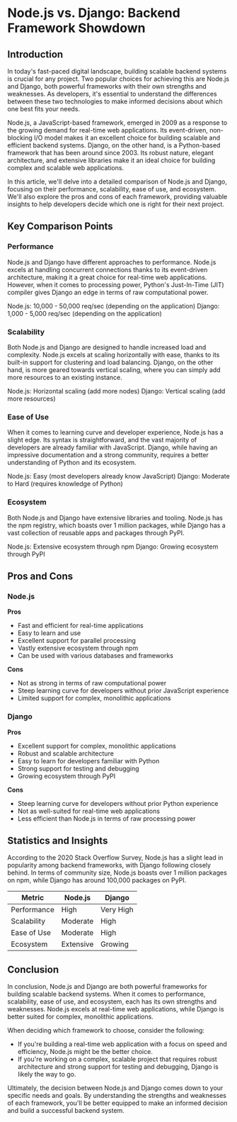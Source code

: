 # Node.js vs. Django: Backend Framework Showdown
## Introduction
In today's fast-paced digital landscape, building scalable backend systems is crucial for any project. Two popular choices for achieving this are Node.js and Django, both powerful frameworks with their own strengths and weaknesses. As developers, it's essential to understand the differences between these two technologies to make informed decisions about which one best fits your needs.

Node.js, a JavaScript-based framework, emerged in 2009 as a response to the growing demand for real-time web applications. Its event-driven, non-blocking I/O model makes it an excellent choice for building scalable and efficient backend systems. Django, on the other hand, is a Python-based framework that has been around since 2003. Its robust nature, elegant architecture, and extensive libraries make it an ideal choice for building complex and scalable web applications.

In this article, we'll delve into a detailed comparison of Node.js and Django, focusing on their performance, scalability, ease of use, and ecosystem. We'll also explore the pros and cons of each framework, providing valuable insights to help developers decide which one is right for their next project.

## Key Comparison Points

### Performance
Node.js and Django have different approaches to performance. Node.js excels at handling concurrent connections thanks to its event-driven architecture, making it a great choice for real-time web applications. However, when it comes to processing power, Python's Just-In-Time (JIT) compiler gives Django an edge in terms of raw computational power.

Node.js: 10,000 - 50,000 req/sec (depending on the application)
Django: 1,000 - 5,000 req/sec (depending on the application)

### Scalability
Both Node.js and Django are designed to handle increased load and complexity. Node.js excels at scaling horizontally with ease, thanks to its built-in support for clustering and load balancing. Django, on the other hand, is more geared towards vertical scaling, where you can simply add more resources to an existing instance.

Node.js: Horizontal scaling (add more nodes)
Django: Vertical scaling (add more resources)

### Ease of Use
When it comes to learning curve and developer experience, Node.js has a slight edge. Its syntax is straightforward, and the vast majority of developers are already familiar with JavaScript. Django, while having an impressive documentation and a strong community, requires a better understanding of Python and its ecosystem.

Node.js: Easy (most developers already know JavaScript)
Django: Moderate to Hard (requires knowledge of Python)

### Ecosystem
Both Node.js and Django have extensive libraries and tooling. Node.js has the npm registry, which boasts over 1 million packages, while Django has a vast collection of reusable apps and packages through PyPI.

Node.js: Extensive ecosystem through npm
Django: Growing ecosystem through PyPI

## Pros and Cons

### Node.js

**Pros**

* Fast and efficient for real-time applications
* Easy to learn and use
* Excellent support for parallel processing
* Vastly extensive ecosystem through npm
* Can be used with various databases and frameworks

**Cons**

* Not as strong in terms of raw computational power
* Steep learning curve for developers without prior JavaScript experience
* Limited support for complex, monolithic applications

### Django

**Pros**

* Excellent support for complex, monolithic applications
* Robust and scalable architecture
* Easy to learn for developers familiar with Python
* Strong support for testing and debugging
* Growing ecosystem through PyPI

**Cons**

* Steep learning curve for developers without prior Python experience
* Not as well-suited for real-time web applications
* Less efficient than Node.js in terms of raw processing power

## Statistics and Insights
According to the 2020 Stack Overflow Survey, Node.js has a slight lead in popularity among backend frameworks, with Django following closely behind. In terms of community size, Node.js boasts over 1 million packages on npm, while Django has around 100,000 packages on PyPI.

| Metric        | Node.js       | Django       |
|---------------|---------------|---------------|
| Performance   | High          | Very High     |
| Scalability   | Moderate      | High          |
| Ease of Use   | Moderate      | High          |
| Ecosystem     | Extensive     | Growing       |

## Conclusion
In conclusion, Node.js and Django are both powerful frameworks for building scalable backend systems. When it comes to performance, scalability, ease of use, and ecosystem, each has its own strengths and weaknesses. Node.js excels at real-time web applications, while Django is better suited for complex, monolithic applications.

When deciding which framework to choose, consider the following:

* If you're building a real-time web application with a focus on speed and efficiency, Node.js might be the better choice.
* If you're working on a complex, scalable project that requires robust architecture and strong support for testing and debugging, Django is likely the way to go.

Ultimately, the decision between Node.js and Django comes down to your specific needs and goals. By understanding the strengths and weaknesses of each framework, you'll be better equipped to make an informed decision and build a successful backend system.